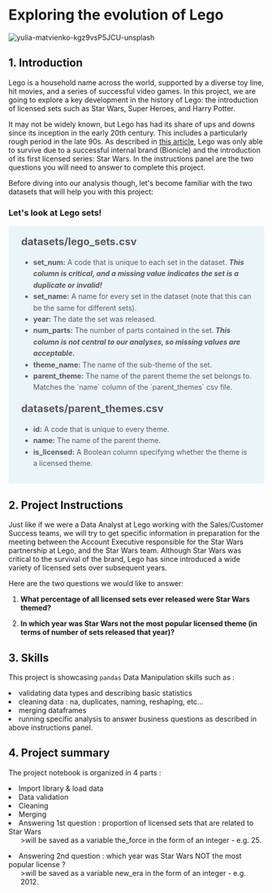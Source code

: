 # Exploring the evolution of Lego
![yulia-matvienko-kgz9vsP5JCU-unsplash](https://github.com/xaviermmi/academic-projects/assets/122324304/d02e1192-c167-4da7-aa11-f29bace03689)

## 1. Introduction
<p>Lego is a household name across the world, supported by a diverse toy line, hit movies, and a series of successful video games. In this project, we are going to explore a key development in the history of Lego: the introduction of licensed sets such as Star Wars, Super Heroes, and Harry Potter.</p>
<p>It may not be widely known, but Lego has had its share of ups and downs since its inception in the early 20th century. This includes a particularly rough period in the late 90s. As described in <a href="https://www.businessinsider.com/how-lego-made-a-huge-turnaround-2014-2?r=US&IR=T">this article</a>, Lego was only able to survive due to a successful internal brand (Bionicle) and the introduction of its first licensed series: Star Wars. In the instructions panel are the two questions you will need to answer to complete this project.</p>
<p>Before diving into our analysis though, let's become familiar with the two datasets that will help you with this project:<br></p>

<h3 id="letslookatlegosets">Let's look at Lego sets!</h3>

<div style="background-color: #ebf4f7; color: #595959; text-align:left; vertical-align: middle; padding: 15px 25px 15px 25px; line-height: 1.6;">
    <div style="font-size:20px"><b>datasets/lego_sets.csv</b></div>
<ul>
    <li><b>set_num:</b> A code that is unique to each set in the dataset. <b><i>This column is critical, and a missing value indicates the set is a duplicate or invalid!</i></b></li>
    <li><b>set_name:</b> A name for every set in the dataset (note that this can be the same for different sets).</li>
    <li><b>year:</b> The date the set was released.</li>
    <li><b>num_parts:</b> The number of parts contained in the set.<b><i> This column is not central to our analyses, so missing values are acceptable.</i></b></li>
        <li><b>theme_name:</b> The name of the sub-theme of the set.</li>
    <li><b>parent_theme:</b> The name of the parent theme the set belongs to. Matches the `name` column of the `parent_themes` csv file.</li>
</ul>

<div style="font-size:20px"><b>datasets/parent_themes.csv</b></div>
<ul>
    <li><b>id:</b> A code that is unique to every theme.</li>
    <li><b>name:</b> The name of the parent theme.</li>
    <li><b>is_licensed:</b> A Boolean column specifying whether the theme is a licensed theme.</li>
</ul>
    </div>

## 2. Project Instructions
Just like if we were a Data Analyst at Lego working with the Sales/Customer Success teams, we will try to get specific information in preparation for the meeting between the Account Executive responsible for the Star Wars partnership at Lego, and the Star Wars team. Although Star Wars was critical to the survival of the brand, Lego has since introduced a wide variety of licensed sets over subsequent years.

Here are the two questions we would like to answer:

1. **What percentage of all licensed sets ever released were Star Wars themed?** 

2. **In which year was Star Wars not the most popular licensed theme (in terms of number of sets released that year)?**

## 3. Skills
This project is showcasing <code>pandas</code> Data Manipulation skills such as :
<li>validating data types and describing basic statistics 
<li>cleaning data : na, duplicates, naming, reshaping, etc...
<li>merging dataframes
<li>running specific analysis to answer business questions as described in above instructions panel.</li>

## 4. Project summary
The project notebook is organized in 4 parts :
<li>Import library & load data
<li>Data validation
<li>Cleaning
<li>Merging
<li>Answering 1st question : proportion of licensed sets that are related to Star Wars
    <ul>>will be saved as a variable the_force in the form of an integer - e.g. 25.</ul>
<li>Answering 2nd question : which year was Star Wars NOT the most popular license ?
    <ul>>will be saved as a variable new_era in the form of an integer - e.g. 2012.</ul>
</li>
